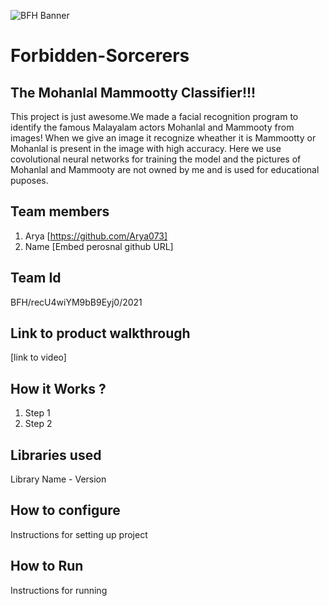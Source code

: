 
![BFH Banner](https://trello-attachments.s3.amazonaws.com/542e9c6316504d5797afbfb9/542e9c6316504d5797afbfc1/39dee8d993841943b5723510ce663233/Frame_19.png)
# Forbidden-Sorcerers
## The Mohanlal Mammootty Classifier!!!
This project is just awesome.We made a facial recognition program to identify the famous Malayalam actors Mohanlal and Mammooty from images!
When we give an image it recognize wheather it is Mammootty or Mohanlal is present in the image with high accuracy. Here we use covolutional neural networks for training the model and the pictures of Mohanlal and Mammooty are not owned by me and is used for educational puposes.
## Team members
1. Arya [https://github.com/Arya073]
2. Name [Embed perosnal github URL]
## Team Id
BFH/recU4wiYM9bB9Eyj0/2021
## Link to product walkthrough
[link to video]
## How it Works ?
1. Step 1
2. Step 2
## Libraries used
Library Name - Version
## How to configure
Instructions for setting up project
## How to Run
Instructions for running
